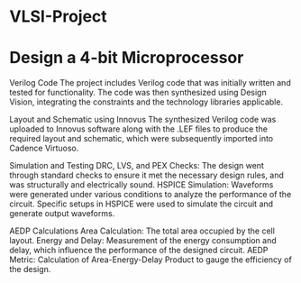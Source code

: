 # VLSI-Project
# Design a 4-bit Microprocessor

Verilog Code
The project includes Verilog code that was initially written and tested for functionality. The code was then synthesized using Design Vision, integrating the constraints and the technology libraries applicable.

Layout and Schematic using Innovus
The synthesized Verilog code was uploaded to Innovus software along with the .LEF files to produce the required layout and schematic, which were subsequently imported into Cadence Virtuoso.

Simulation and Testing
DRC, LVS, and PEX Checks: The design went through standard checks to ensure it met the necessary design rules, and was structurally and electrically sound. HSPICE Simulation: Waveforms were generated under various conditions to analyze the performance of the circuit. Specific setups in HSPICE were used to simulate the circuit and generate output waveforms.

AEDP Calculations
Area Calculation: The total area occupied by the cell layout. Energy and Delay: Measurement of the energy consumption and delay, which influence the performance of the designed circuit. AEDP Metric: Calculation of Area-Energy-Delay Product to gauge the efficiency of the design.
